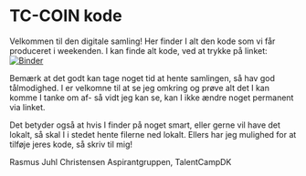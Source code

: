 # TC-COIN kode

Velkommen til den digitale samling! Her finder I alt den kode som vi får produceret i weekenden.
I kan finde alt kode, ved at trykke på linket:
[![Binder](https://mybinder.org/badge_logo.svg)](https://mybinder.org/v2/gh/juhltc/tccoin/master)

Bemærk at det godt kan tage noget tid at hente samlingen, så hav god tålmodighed. I er velkomne
til at se jeg omkring og prøve alt det I kan komme I tanke om af- så vidt jeg kan se, 
kan I ikke ændre noget permanent via linket.

Det betyder også at hvis I finder på noget smart, eller gerne vil have det lokalt, så skal I i stedet
hente filerne ned lokalt. Ellers har jeg mulighed for at tilføje jeres kode, så skriv til mig!

Rasmus Juhl Christensen
Aspirantgruppen, TalentCampDK
